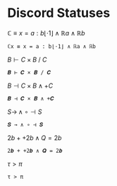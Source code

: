 # Discord Statuses

$\mathbb C \equiv x = a : b\lfloor \cdot 1 \rfloor \land \mathbb R a \land \mathbb R b$

```
ℂx ≡ x = a : b⌊⋅1⌋ ∧ ℝa ∧ ℝb
```

$B \vdash C \times B\ /\ C$

```
𝑩 ⊢ 𝑪 × 𝑩 / 𝑪
```

$B \dashv C \times B \land +C$

```
𝑩 ⊣ 𝑪 × 𝑩 ∧ +𝑪
```

$S \rightarrow \,\land\ \circ \dashv S$

```
𝑺 → ∧ ∘ ⊣ 𝑺
```

$2b + +2b \land Q = 2b$

```
2𝒃 + +2𝒃 ∧ 𝑸 = 2𝒃
```

$\tau > \pi$

```
τ > π
```
